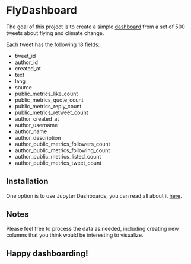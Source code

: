 # FlyDashboard

The goal of this project is to create a simple [dashboard](https://www.tableau.com/learn/articles/dashboards/what-is) from a set of 500 tweets about flying and climate change.

Each tweet has the following 18 fields:

- tweet_id
- author_id
- created_at
- text
- lang
- source
- public_metrics_like_count
- public_metrics_quote_count
- public_metrics_reply_count
- public_metrics_retweet_count
- author_created_at
- author_username
- author_name
- author_description
- author_public_metrics_followers_count
- author_public_metrics_following_count
- author_public_metrics_listed_count
- author_public_metrics_tweet_count

## Installation

One option is to use Jupyter Dashboards, you can read all about it [here](https://jupyter-dashboards-layout.readthedocs.io/en/latest/getting-started.html).

## Notes
Please feel free to process the data as needed, including creating new columns that you think would be interesting to visualize.

## Happy dashboarding!
